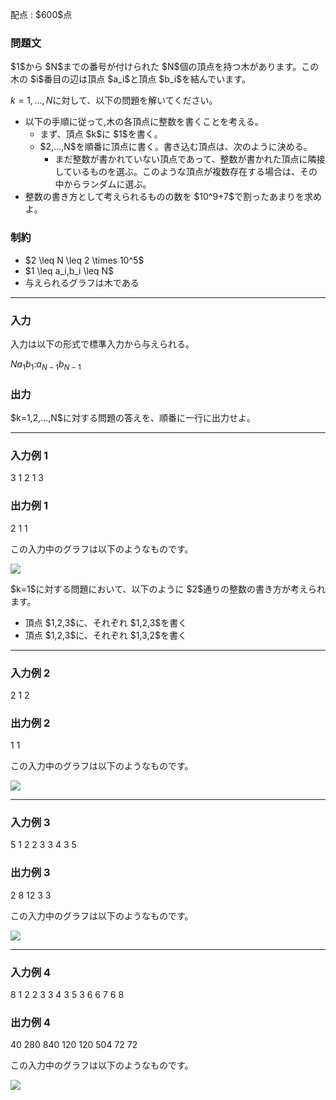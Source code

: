 
<div>

<span>

<span>

<p>
配点 : $600$点
</p>

<div>

<section>

### **問題文**

<p>
$1$から $N$までの番号が付けられた $N$個の頂点を持つ木があります。この木の $i$番目の辺は頂点 $a_i$と頂点 $b_i$を結んでいます。

$k=1,...,N$に対して、以下の問題を解いてください。  
</p>

<ul>

<li>
以下の手順に従って,木の各頂点に整数を書くことを考える。
<ul>

<li>
まず、頂点 $k$に $1$を書く。
</li>

<li>
$2,...,N$を順番に頂点に書く。書き込む頂点は、次のように決める。
<ul>

<li>
まだ整数が書かれていない頂点であって、整数が書かれた頂点に隣接しているものを選ぶ。このような頂点が複数存在する場合は、その中からランダムに選ぶ。
</li>

</ul>

</li>

</ul>

</li>

<li>
整数の書き方として考えられるものの数を $10^9+7$で割ったあまりを求めよ。
</li>

</ul>

</section>

</div>

<div>

<section>

### **制約**

<ul>

<li>
$2 \leq N \leq 2 \times 10^5$
</li>

<li>
$1 \leq a_i,b_i \leq N$
</li>

<li>
与えられるグラフは木である
</li>

</ul>

</section>

</div>

---

<div>

<div>

<section>

### **入力**

<p>
入力は以下の形式で標準入力から与えられる。  
</p>

<div>

$N$$a_1$$b_1$$:$$a_{N-1}$$b_{N-1}$
</div>

</section>

</div>

<div>

<section>

### **出力**

<p>
$k=1,2,...,N$に対する問題の答えを、順番に一行に出力せよ。
</p>

</section>

</div>

</div>

---

<div>

<section>

### **入力例 1**

<div>

3
1 2
1 3

</div>

</section>

</div>

<div>

<section>

### **出力例 1**

<div>

2
1
1

</div>

<p>
この入力中のグラフは以下のようなものです。
</p>

<p>

<img src="https://img.atcoder.jp/ghi/1c88b0eb716ba399b1c5d6565ab62337.png">

</img>

</p>

<p>
$k=1$に対する問題において、以下のように $2$通りの整数の書き方が考えられます。
</p>

<ul>

<li>
頂点 $1,2,3$に、それぞれ $1,2,3$を書く
</li>

<li>
頂点 $1,2,3$に、それぞれ $1,3,2$を書く
</li>

</ul>

</section>

</div>

---

<div>

<section>

### **入力例 2**

<div>

2
1 2

</div>

</section>

</div>

<div>

<section>

### **出力例 2**

<div>

1
1

</div>

<p>
この入力中のグラフは以下のようなものです。
</p>

<p>

<img src="https://img.atcoder.jp/ghi/c47c7798f88e7bfec30fbd664dc9ad50.png">

</img>

</p>

</section>

</div>

---

<div>

<section>

### **入力例 3**

<div>

5
1 2
2 3
3 4
3 5

</div>

</section>

</div>

<div>

<section>

### **出力例 3**

<div>

2
8
12
3
3

</div>

<p>
この入力中のグラフは以下のようなものです。
</p>

<p>

<img src="https://img.atcoder.jp/ghi/e9c09403f8d96ae4e679a226993defa6.png">

</img>

</p>

</section>

</div>

---

<div>

<section>

### **入力例 4**

<div>

8
1 2
2 3
3 4
3 5
3 6
6 7
6 8

</div>

</section>

</div>

<div>

<section>

### **出力例 4**

<div>

40
280
840
120
120
504
72
72

</div>

<p>
この入力中のグラフは以下のようなものです。
</p>

<p>

<img src="https://img.atcoder.jp/ghi/a85459a03d436560bfe2e911d8cec4e6.png">

</img>

</p>

</section>

</div>

</span>

</span>

</div>

